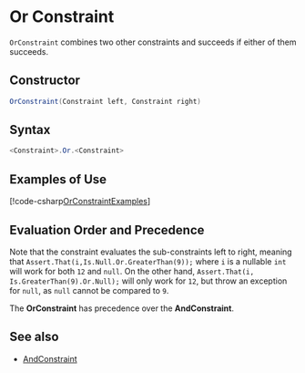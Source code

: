# Or Constraint

`OrConstraint` combines two other constraints and succeeds if either of them succeeds.

## Constructor

```csharp
OrConstraint(Constraint left, Constraint right)
```

## Syntax

```csharp
<Constraint>.Or.<Constraint>
```

## Examples of Use

[!code-csharp[OrConstraintExamples](~/snippets/Snippets.NUnit/ConstraintExamples.cs#OrConstraintExamples)]

## Evaluation Order and Precedence

Note that the constraint evaluates the sub-constraints left to right, meaning that
`Assert.That(i,Is.Null.Or.GreaterThan(9));` where `i` is a nullable `int` will work for both `12` and `null`. On the
other hand, `Assert.That(i, Is.GreaterThan(9).Or.Null);` will only work for `12`, but throw an exception for `null`, as
`null` cannot be compared to `9`.

The **OrConstraint** has precedence over the **AndConstraint**.

## See also

* [AndConstraint](AndConstraint.md)
